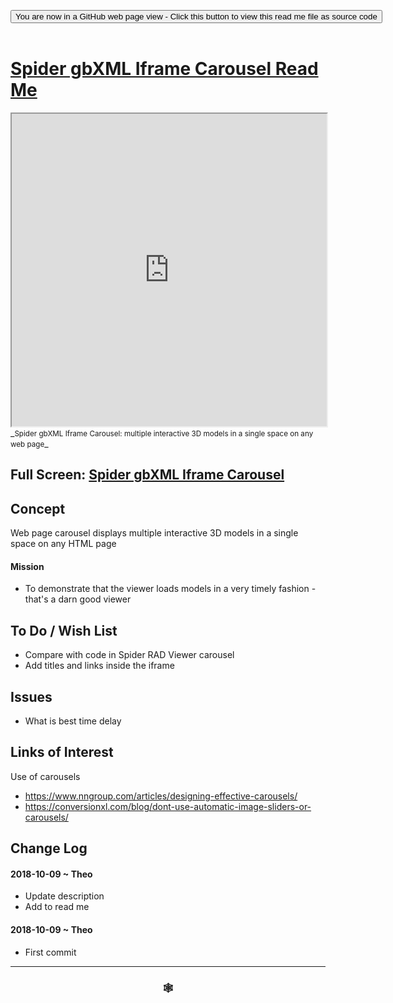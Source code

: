 
<span style=display:none; >[You are now in a GitHub source code view - click this link to view Read Me file as a web page]( https://www.ladybug.tools/spider-gbxml-tools/#cookbook/spider-gbxml-iframe-carousel/README.md "View file as a web page." ) </span>

<div><input type=button class = 'btn btn-secondary btn-sm' onclick="window.location.href='https://github.com/ladybug-tools/spider-gbxml-tools/blob/master/cookbook/spider-gbxml-iframe-carousel/README.md'";
value='You are now in a GitHub web page view - Click this button to view this read me file as source code' ></div>

<br>

# [Spider gbXML Iframe Carousel Read Me]( #cookbook/spider-gbxml-iframe-carousel/README.md )


<iframe src=https://www.ladybug.tools/spider-gbxml-tools/cookbook/spider-gbxml-iframe-carousel/index.html width=100% height=500px >Iframes are not viewable in GitHub source code views</iframe>
_<small>Spider gbXML Iframe Carousel: multiple interactive 3D models in a single space on any web page</small>_


## Full Screen: [Spider gbXML Iframe Carousel]( https://www.ladybug.tools/spider-gbxml-tools/cookbook/spider-gbxml-iframe-carousel/r7/spider-gbxml-iframe-carousel.html )


## Concept

Web page carousel displays multiple interactive 3D models in a single space on any HTML page

#### Mission

* To demonstrate that the viewer loads models in a very timely fashion - that's a darn good viewer


## To Do / Wish List

* Compare with code in Spider RAD Viewer carousel
* Add titles and links inside the iframe


## Issues

* What is best time delay

## Links of Interest

Use of carousels

* https://www.nngroup.com/articles/designing-effective-carousels/
* https://conversionxl.com/blog/dont-use-automatic-image-sliders-or-carousels/


## Change Log

#### 2018-10-09 ~ Theo

* Update description
* Add to read me


#### 2018-10-09 ~ Theo

* First commit


***

### <center title="Howdy! My web is better than yours. ;-)" ><a href=javascript:window.scrollTo(0,0); style="text-decoration:none !important;" > &#x1f578; </a></center>



